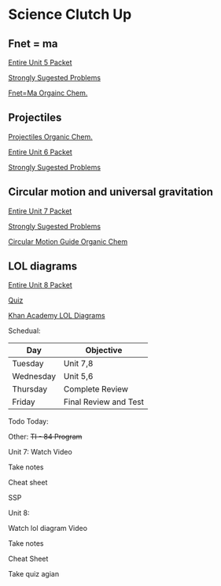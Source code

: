 # Science Clutch Up

## Fnet = ma
[Entire Unit 5 Packet](https://drive.google.com/file/d/1fLKDBCESZ4nck_XuVGoKkeuKANCm2bcf/view)

[Strongly Sugested Problems](https://drive.google.com/file/d/0B-sIUDHNaRboQ0xFYVlteWQ1SWs/view?resourcekey=0-X0xAIuJuzT5X8VJ5hIa6lQ)

[Fnet=Ma Orgainc Chem.](https://www.youtube.com/watch?v=tfAJDST3cjo)

## Projectiles
[Projectiles Organic Chem.](https://www.youtube.com/watch?v=8NLzuURxFwY)

[Entire Unit 6 Packet](https://drive.google.com/file/d/1vd9rfdB6dssNRyUREraeuaU3vncbnfyl/view?usp=sharing)

[Strongly Sugested Problems](https://drive.google.com/file/d/1rg4Qmk8N2Er11VazzleAZ_l350hRw2g6/view?usp=sharing)

## Circular motion and universal gravitation
[Entire Unit 7 Packet](https://drive.google.com/file/d/1J7zTraLYd6hSFrFLE0d1aNx9ImL2y81M/view)

[Strongly Sugested Problems](https://drive.google.com/file/d/16CuZs4wvLGyfg_Tsso9H_21c6fZg_oJQ/view)

[Circular Motion Guide Organic Chem](https://www.youtube.com/watch?v=IawY86XveQE)

## LOL diagrams

[Entire Unit 8 Packet](https://drive.google.com/file/d/1xAqGVu82gNySMMNvgIt-ExlFACjtPhlx/view?usp=sharing_)

[Quiz](https://drive.google.com/file/d/1GIrKfwahdB6NLgA_yv0ALNDI66-12QR5/view?usp=sharing)

[Khan Academy LOL Diagrams](https://youtu.be/_8RohfPMklM)

Schedual:

|Day      | Objective|
|---------|----------|
|Tuesday  | Unit 7,8 |
|Wednesday| Unit 5,6 |
|Thursday | Complete Review |
|Friday   | Final Review and Test|

Todo Today:

Other:
~~TI - 84 Program~~

Unit 7:
Watch Video

Take notes 

Cheat sheet

SSP

Unit 8:

Watch lol diagram Video

Take notes

Cheat Sheet

Take quiz agian
